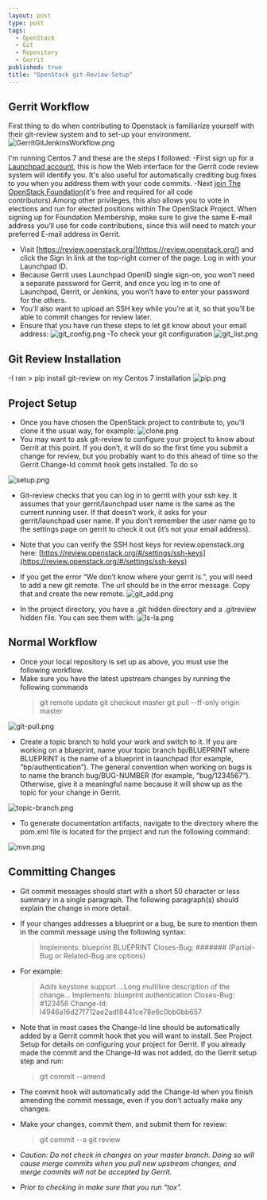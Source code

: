 ```yaml
---
layout: post
type: post
tags: 
  - OpenStack
  - Git
  - Repository
  - Gerrit
published: true
title: "OpenStack git-Review-Setup"
---
```

## Gerrit Workflow

First thing to do when contributing to Openstack is familiarize yourself with their git-review system and to set-up your environment.
![GerritGitJenkinsWorkflow.png](/_posts/GerritGitJenkinsWorkflow.png)

I'm running Centos 7 and these are the steps I followed:
-First sign up for a [Launchpad account](https://login.launchpad.net/), this is how the Web interface for the Gerrit code review system will identify you. It's also useful for automatically crediting bug fixes to you when you address them with your code commits.
-Next [join The OpenStack Foundation](https://www.openstack.org/join/)(it's free and required for all code contributors).Among other privileges, this also allows you to vote in elections and run for elected positions within The OpenStack Project. When signing up for Foundation Membership, make sure to give the same E-mail address you’ll use for code contributions, since this will need to match your preferred E-mail address in Gerrit.
- Visit [https://review.openstack.org/](https://review.openstack.org/) and click the Sign In link at the top-right corner of the page. Log in with your Launchpad ID.
- Because Gerrit uses Launchpad OpenID single sign-on, you won’t need a separate password for Gerrit, and once you log in to one of Launchpad, Gerrit, or Jenkins, you won’t have to enter your password for the others.
- You’ll also want to upload an SSH key while you’re at it, so that you’ll be able to commit changes for review later.
- Ensure that you have run these steps to let git know about your email address:
![git_config.png](/_posts/git_config.png)
-To check your git configuration
![git_list.png](/_posts/git_list.png)
## Git Review Installation
-I ran > pip install git-review on my Centos 7 installation
![pip.png](/_posts/pip.png)
## Project Setup
- Once you have chosen the OpenStack project to contribute to, you'll clone it the usual way, for example:
![clone.png](/_posts/clone.png)
- You may want to ask git-review to configure your project to know about Gerrit at this point. If you don’t, it will do so the first time you submit a change for review, but you probably want to do this ahead of time so the Gerrit Change-Id commit hook gets installed. To do so

![setup.png](/_posts/setup.png)

- Git-review checks that you can log in to gerrit with your ssh key. It assumes that your gerrit/launchpad user name is the same as the current running user. If that doesn’t work, it asks for your gerrit/launchpad user name. If you don’t remember the user name go to the settings page on gerrit to check it out (it’s not your email
 address).

- Note that you can verify the SSH host keys for review.openstack.org here: [https://review.openstack.org/#/settings/ssh-keys](https://review.openstack.org/#/settings/ssh-keys)


- If you get the error “We don’t know where your gerrit is.”, you will need to add a new git remote. The url should be in the error message. Copy that and create the new remote.
![git_add.png](/_posts/git_add.png)

- In the project directory, you have a .git hidden directory and a .gitreview hidden file. You can see them with:
![ls-la.png](/_posts/ls-la.png)
## Normal Workflow
- Once your local repository is set up as above, you must use the following workflow.
- Make sure you have the latest upstream changes by running the following commands
    > git remote update
    > git checkout master
    > git pull --ff-only origin master
    
 ![git-pull.png](/_posts/git-pull.png)

- Create a topic branch to hold your work and switch to it. If you are working on a blueprint, name your topic branch bp/BLUEPRINT where BLUEPRINT is the name of a blueprint in launchpad (for example, “bp/authentication”). The general convention when working on bugs is to name the branch bug/BUG-NUMBER (for example, “bug/1234567”). Otherwise, give it a meaningful name because it will show up as the topic for your change in Gerrit.

![topic-branch.png](/_posts/topic-branch.png)

- To generate documentation artifacts, navigate to the directory where the pom.xml file is located for the project and run the following command:

![mvn.png](/_posts/mvn.png)

## Committing Changes
- Git commit messages should start with a short 50 character or less summary in a single paragraph. The following paragraph(s) should explain the change in more detail.
- If your changes addresses a blueprint or a bug, be sure to mention them in the commit message using the    following syntax:
    > Implements: blueprint BLUEPRINT
    > Closes-Bug: ####### (Partial-Bug or Related-Bug are options)

- For example:

    > Adds keystone support
    > ...Long multiline description of the change...
    > Implements: blueprint authentication
    > Closes-Bug: #123456
    > Change-Id: I4946a16d27f712ae2adf8441ce78e6c0bb0bb657
    
- Note that in most cases the Change-Id line should be automatically added by a Gerrit commit hook that you will want to install. See Project Setup for details on configuring your project for Gerrit. If you already made the commit and the Change-Id was not added, do the Gerrit setup step and run:
    > git commit --amend
    
- The commit hook will automatically add the Change-Id when you finish amending the commit message, even if you don’t actually make any changes.

- Make your changes, commit them, and submit them for review:
    > git commit --a
    > git review
    
- _Caution: Do not check in changes on your master branch. Doing so will cause merge commits when you pull new upstream changes, and merge commits will not be accepted by Gerrit._
 
- _Prior to checking in make sure that you run “tox”._
